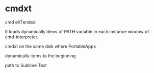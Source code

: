 # cmdxt

cmd eXTended

It loads dynamically items of PATH variable in each instance window of cmd-interpreter.

cmdxt on the same disk where PortableApps

dynamically items to the beginning

path to Sublime Text

